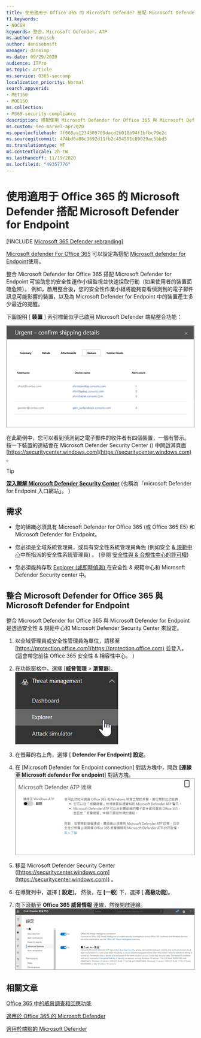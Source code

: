 ```yaml
---
title: 使用適用于 Office 365 的 Microsoft Defender 搭配 Microsoft Defender for Endpoint
f1.keywords:
- NOCSH
keywords: 整合，Microsoft Defender，ATP
ms.author: deniseb
author: denisebmsft
manager: dansimp
ms.date: 09/29/2020
audience: ITPro
ms.topic: article
ms.service: O365-seccomp
localization_priority: Normal
search.appverid:
- MET150
- MOE150
ms.collection:
- M365-security-compliance
description: 搭配使用 Microsoft Defender for Office 365 與 Microsoft Defender for Endpoint，以取得對您的裝置和電子郵件內容的威脅相關的詳細資訊。
ms.custom: seo-marvel-apr2020
ms.openlocfilehash: 7f668aa1234509789dacd2b018b94f1bfbc79e2c
ms.sourcegitcommit: 474bd6a86c3692d11fb2c454591c89029ac5bbd5
ms.translationtype: MT
ms.contentlocale: zh-TW
ms.lasthandoff: 11/19/2020
ms.locfileid: "49357776"
---
```

# <a name="use-microsoft-defender-for-office-365-together-with-microsoft-defender-for-endpoint"></a>使用適用于 Office 365 的 Microsoft Defender 搭配 Microsoft Defender for Endpoint

[!INCLUDE [Microsoft 365 Defender rebranding](../includes/microsoft-defender-for-office.md)]


[Microsoft defender For Office 365](office-365-atp.md) 可以設定為搭配 [Microsoft defender for Endpoint](https://docs.microsoft.com/windows/security/threat-protection)使用。

整合 Microsoft Defender for Office 365 搭配 Microsoft Defender for Endpoint 可協助您的安全性運作小組監視並快速採取行動（如果使用者的裝置面臨危險）。 例如，啟用整合後，您的安全性作業小組將能夠查看偵測到的電子郵件訊息可能影響的裝置，以及為 Microsoft Defender for Endpoint 中的裝置產生多少最近的提醒。 

下圖說明 [ **裝置** ] 索引標籤似乎已啟用 Microsoft Defender 端點整合功能：
  
![啟用 Microsoft Defender for Endpoint 時，您可以看到具有警示的裝置清單。](../../media/fec928ea-8f0c-44d7-80b9-a2e0a8cd4e89.PNG)
  
在此範例中，您可以看到偵測到之電子郵件的收件者有四個裝置，一個有警示。 按一下裝置的連結會在 Microsoft Defender Security Center () 中開啟其頁面 [https://securitycenter.windows.com](https://securitycenter.windows.com) 。

> [!TIP]
> **[深入瞭解 Microsoft Defender Security Center](https://docs.microsoft.com/windows/security/threat-protection/microsoft-defender-atp/use)** (也稱為「microsoft Defender for Endpoint 入口網站」。 ) 
  
## <a name="requirements"></a>需求

- 您的組織必須具有 Microsoft Defender for Office 365 (或 Office 365 E5) 和 Microsoft Defender for Endpoint。
    
- 您必須是全域系統管理員，或具有安全性系統管理員角色 (例如安全 [ &amp; 規範中心](https://protection.office.com)中所指派的安全性系統管理員) 。  (參閱 [安全性與 &amp; 合規性中心的許可權](permissions-in-the-security-and-compliance-center.md)) 
    
- 您必須能夠存取 [Explorer (或即時偵測) ](threat-explorer.md) 在安全性 & 規範中心和 Microsoft Defender Security center 中。
    
## <a name="to-integrate-microsoft-defender-for-office-365-with-microsoft-defender-for-endpoint"></a>整合 Microsoft Defender for Office 365 與 Microsoft Defender for Endpoint

整合 Microsoft Defender for Office 365 與 Microsoft Defender for Endpoint 是透過安全性 & 規範中心和 Microsoft Defender Security Center 來設定。
  
1. 以全域管理員或安全性管理員為單位，請移至 [https://protection.office.com](https://protection.office.com) 並登入。  (這會帶您前往 Office 365 安全性 & 相容性中心。 ) 
    
2. 在功能窗格中，選擇 [**威脅管理**  >  **瀏覽器**]。<br>![威脅管理功能表中的 Explorer](../../media/ThreatMgmt-Explorer-nav.png)<br>
    
3. 在螢幕的右上角，選擇 [ **Defender For Endpoint] 設定**。
    
4. 在 [Microsoft Defender for Endpoint connection] 對話方塊中，開啟 **[連線至 Microsoft defender For endpoint**] 對話方塊。<br>![Microsoft Defender for Endpoint connection](../../media/Explorer-WDATPConnection-dialog.png)<br>
    
5. 移至 Microsoft Defender Security Center ([https://securitycenter.windows.com](https://securitycenter.windows.com)) 。

6. 在導覽列中，選擇 [ **設定**]。 然後，在 **[一般**] 下，選擇 [ **高級功能**]。

7. 向下滾動至 **Office 365 威脅情報** 連線，然後開啟連線。<br/>![Office 365 威脅情報連接](../../media/mdatp-oatptoggle.png)<br>

## <a name="related-articles"></a>相關文章

[Office 365 中的威脅調查和回應功能](office-365-ti.md)
  
[適用於 Office 365 的 Microsoft Defender](office-365-atp.md)
  
[適用於端點的 Microsoft Defender](https://docs.microsoft.com/windows/security/threat-protection)
